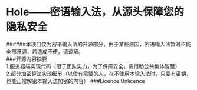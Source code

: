 # Hole——密语输入法，从源头保障您的隐私安全  
######本项目仅为密语输入法的开源部分，由于某些原因，密语输入法暂时不能全部开源，若造成不便，请谅解。  
###开源内容摘要  
1.服务器端实现代码（限于团队实力，为了保障安全，需借助公共集体智慧）  
2.部分加密算法实现细节（以使有需要的人，在不使用本输入法时，只要有密钥，也能正常解密本输入法加密的内容）
###Licence
Unlicence
